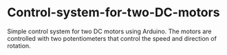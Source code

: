 # Control-system-for-two-DC-motors
Simple control system for two DC motors using Arduino. The motors are controlled with two potentiometers that control the speed and direction of rotation.
